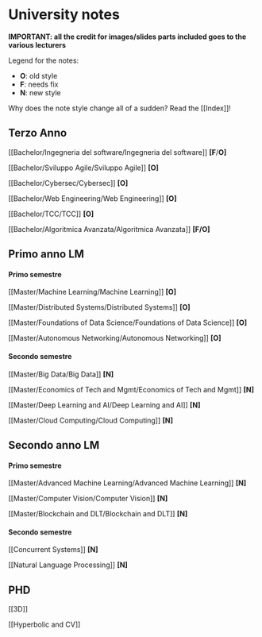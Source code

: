 

# University notes

**IMPORTANT: all the credit for images/slides parts included goes to the various lecturers** 

Legend for the notes:
- **O**: old style
- **F**: needs fix 
- **N**: new style

Why does the note style change all of a sudden? Read the [[Index]]!

## Terzo Anno 

[[Bachelor/Ingegneria del software/Ingegneria del software]] **[F**/**O]** 

[[Bachelor/Sviluppo Agile/Sviluppo Agile]] **[O]** 

[[Bachelor/Cybersec/Cybersec]]  **[O]** 

[[Bachelor/Web Engineering/Web Engineering]]  **[O]** 

[[Bachelor/TCC/TCC]]  **[O]** 

[[Bachelor/Algoritmica Avanzata/Algoritmica Avanzata]]  **[F/O]** 

## Primo anno LM

#### Primo semestre

[[Master/Machine Learning/Machine Learning]] **[O]**

[[Master/Distributed Systems/Distributed Systems]] **[O]**

[[Master/Foundations of Data Science/Foundations of Data Science]] **[O]**

[[Master/Autonomous Networking/Autonomous Networking]] **[O]**

#### Secondo semestre

[[Master/Big Data/Big Data]] **[N]**

[[Master/Economics of Tech and Mgmt/Economics of Tech and Mgmt]] **[N]**

[[Master/Deep Learning and AI/Deep Learning and AI]] **[N]**

[[Master/Cloud Computing/Cloud Computing]] **[N]**

## Secondo anno LM

#### Primo semestre

[[Master/Advanced Machine Learning/Advanced Machine Learning]] **[N]**

[[Master/Computer Vision/Computer Vision]] **[N]**

[[Master/Blockchain and DLT/Blockchain and DLT]] **[N]**

#### Secondo semestre

[[Concurrent Systems]] **[N]**

[[Natural Language Processing]] **[N]**

##  PHD

[[3D]]

[[Hyperbolic and CV]]

